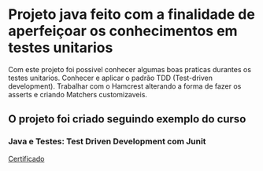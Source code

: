 # Projeto java feito com a finalidade de aperfeiçoar os conhecimentos em testes unitarios
Com este projeto foi possivel conhecer algumas boas praticas durantes os testes unitarios.
Conhecer e aplicar o padrão TDD (Test-driven development).
Trabalhar com o Hamcrest alterando a forma de fazer os asserts e criando Matchers customizaveis.

## O projeto foi criado seguindo exemplo do curso
### Java e Testes: Test Driven Development com Junit
[Certificado](https://cursos.alura.com.br/certificate/537e418e-ddf0-481e-b0e9-d45ff8771048)
